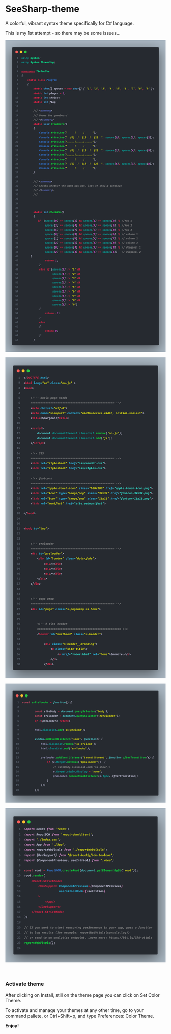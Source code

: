 # SeeSharp-theme

A colorful, vibrant syntax theme specifically for C# language.

This is my 1st attempt - so there may be some issues...
<br>

![SeeSharp Syntax - C#](https://github.com/ArmantG/seesharp-theme/blob/535d25be5f8681666b3ad3507f4a21a5b8e49678/C%23.png?raw=true)

![SeeSharp Syntax - html](https://github.com/ArmantG/seesharp-theme/blob/main/html.png?raw=true)

![SeeSharp Syntax - js](https://github.com/ArmantG/seesharp-theme/blob/main/js.png?raw=true)

![SeeSharp Syntax - react](https://github.com/ArmantG/seesharp-theme/blob/main/react.png?raw=true)



<br>

### Activate theme
After clicking on Install, still on the theme page you can click on Set Color Theme.

To activate and manage your themes at any other time, go to your command pallete, or Ctrl+Shift+p, and type Preferences: Color Theme.


**Enjoy!**
